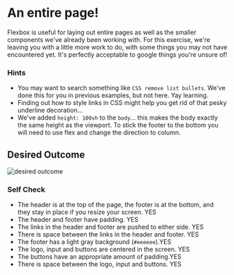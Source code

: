 # An entire page!

Flexbox is useful for laying out entire pages as well as the smaller components we've already been working with. For this exercise, we're leaving you with a little more work to do, with some things you may not have encountered yet. It's perfectly acceptable to google things you're unsure of!

### Hints
- You may want to search something like `CSS remove list bullets`.  We've done this for you in previous examples, but not here. Yay learning.
- Finding out how to style links in CSS might help you get rid of that pesky underline decoration...
- We've added `height: 100vh` to the `body`... this makes the body exactly the same height as the viewport. To stick the footer to the bottom you will need to use flex and change the direction to column.

## Desired Outcome
![desired outcome](./desired-outcome.png)

### Self Check

- The header is at the top of the page, the footer is at the bottom, and they stay in place if you resize your screen. YES
- The header and footer have padding. YES
- The links in the header and footer are pushed to either side. YES
- There is space between the links in the header and footer. YES
- The footer has a light gray background (`#eeeeee`).YES
- The logo, input and buttons are centered in the screen. YES
- The buttons have an appropriate amount of padding.YES
- There is space between the logo, input and buttons. YES
